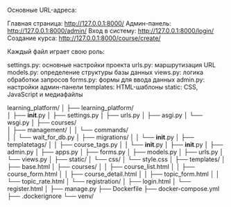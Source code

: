 Основные URL-адреса:

Главная страница: http://127.0.0.1:8000/
Админ-панель: http://127.0.0.1:8000/admin/
Вход в систему: http://127.0.0.1:8000/login/
Создание курса: http://127.0.0.1:8000/course/create/

Каждый файл играет свою роль:

settings.py: основные настройки проекта
urls.py: маршрутизация URL
models.py: определение структуры базы данных
views.py: логика обработки запросов
forms.py: формы для ввода данных
admin.py: настройки админ-панели
templates: HTML-шаблоны
static: CSS, JavaScript и медиафайлы

learning_platform/
│
├── learning_platform/          
│   ├── __init__.py
│   ├── settings.py
│   ├── urls.py
│   ├── asgi.py
│   └── wsgi.py
│
├── courses/    
│   ├── management/
│   │   └── commands/    
│   │       └── wait_for_db.py
│   ├── migrations/
│   │   └── __init__.py
│   ├── templatetags/
│   │   ├── course_tags.py
│   │   └── __init__.py
│   ├── __init__.py
│   ├── admin.py
│   ├── apps.py
│   ├── forms.py
│   ├── models.py
│   ├── urls.py
│   └── views.py
│
├── static/
│   └── css/
│       └── style.css
│
├── templates/
│   ├── base.html
│   ├── courses/
│   │    ├── course_list.html
│   │    ├── course_form.html
│   │    ├── course_detail.html
│   │    ├── topic_form.html
│   │    └── topic_rate.html
│   └── registration/
│        ├── login.html
│        └── register.html
│
├── manage.py
├── Dockerfile
├── docker-compose.yml
├── .dockerignore
└── venv/